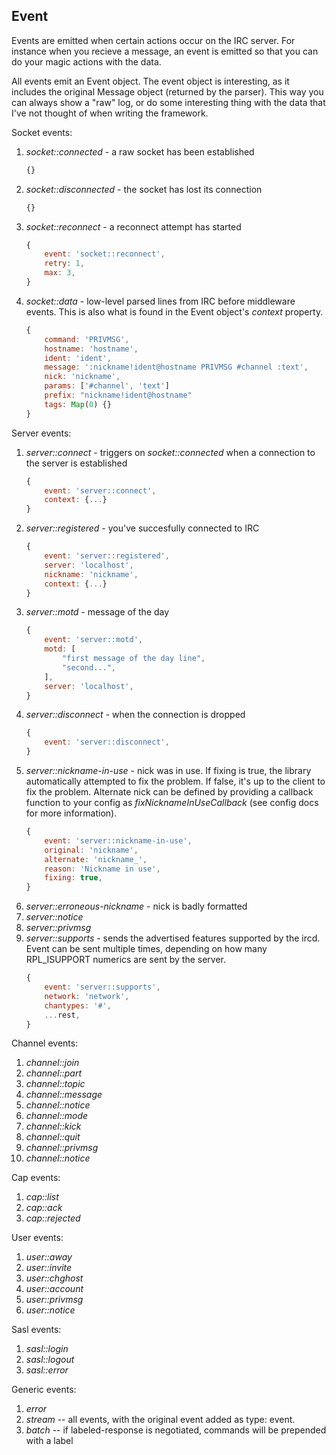 ## Event

Events are emitted when certain actions occur on the IRC server. For instance
when you recieve a message, an event is emitted so that you can do your magic
actions with the data. 

All events emit an Event object. The event object is interesting, as it includes
the original Message object (returned by the parser). This way you can always
show a "raw" log, or do some interesting thing with the data that I've not thought
of when writing the framework.

Socket events:
1. *socket::connected* - a raw socket has been established
	```javascript
    {}
    ```
2. *socket::disconnected* - the socket has lost its connection
    ```javascript	
    {}
    ```
3. *socket::reconnect* - a reconnect attempt has started
	```javascript
    {
    	event: 'socket::reconnect',
    	retry: 1,
        max: 3,
    }
    ```
4. *socket::data* - low-level parsed lines from IRC before middleware events. This is also what is found in the Event object's *context* property.
	```javascript
    {
    	command: 'PRIVMSG',
		hostname: 'hostname',
		ident: 'ident',
		message: ':nickname!ident@hostname PRIVMSG #channel :text',
		nick: 'nickname',
		params: ['#channel', 'text']
		prefix: "nickname!ident@hostname"
		tags: Map(0) {}
    }
    ```

Server events:
1. *server::connect* - triggers on *socket::connected* when a connection to the server is established
	```javascript
    {
    	event: 'server::connect',
    	context: {...}
    }
    ```
2. *server::registered* - you've succesfully connected to IRC
	```javascript
	{
    	event: 'server::registered',
        server: 'localhost',
        nickname: 'nickname',
        context: {...}
    }
	```
3. *server::motd* - message of the day
	```javascript
    {
    	event: 'server::motd',
        motd: [
        	"first message of the day line",
            "second...",
        ],
        server: 'localhost',
    }
    ```
4. *server::disconnect* - when the connection is dropped
	```javascript
    {
    	event: 'server::disconnect',
    }
    ```
5. *server::nickname-in-use* - nick was in use. If fixing is true, the library automatically attempted to fix the problem. If false, it's up to the client to fix the problem. Alternate nick can be defined by providing a callback function to your config as *fixNicknameInUseCallback* (see config docs for more information). 
	```javascript
    {
    	event: 'server::nickname-in-use',
        original: 'nickname',
        alternate: 'nickname_',
        reason: 'Nickname in use',
        fixing: true,
    }
    ```
6. *server::erroneous-nickname* - nick is badly formatted
7. *server::notice*
8. *server::privmsg*
9. *server::supports* - sends the advertised features supported by the ircd. Event can be sent multiple times, depending on how many RPL_ISUPPORT numerics are sent by the server. 
    ```javascript
    {
        event: 'server::supports',
        network: 'network',
        chantypes: '#',
        ...rest,
    }
    ```

Channel events:
1. *channel::join*
2. *channel::part*
3. *channel::topic*
4. *channel::message*
5. *channel::notice*
6. *channel::mode*
7. *channel::kick*
8. *channel::quit*
9. *channel::privmsg*
10. *channel::notice*

Cap events:
1. *cap::list*
2. *cap::ack*
3. *cap::rejected*

User events:
1. *user::away*
2. *user::invite*
3. *user::chghost*
4. *user::account*
5. *user::privmsg*
6. *user::notice*

Sasl events:
1. *sasl::login*
2. *sasl::logout*
3. *sasl::error*

Generic events:
1. *error*
2. *stream* -- all events, with the original event added as type: event.
3. *batch* -- if labeled-response is negotiated, commands will be prepended with a label
